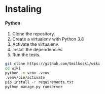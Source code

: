 Instaling
=====

#### Python

1. Clone the repository.
2. Create a virtualenv with Python 3.8
3. Activate the virtualenv.
4. Install the dependencies.
6. Run the tests.

```bash
git clone https://github.com/Smilkoski/wiki
cd wiki
python -m venv .venv
.venv/bin/activate
pip install -r requirements.txt
python manage.py runserver
```
